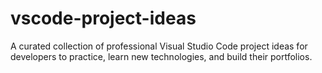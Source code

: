 # vscode-project-ideas
A curated collection of professional Visual Studio Code project ideas for developers to practice, learn new technologies, and build their portfolios.
